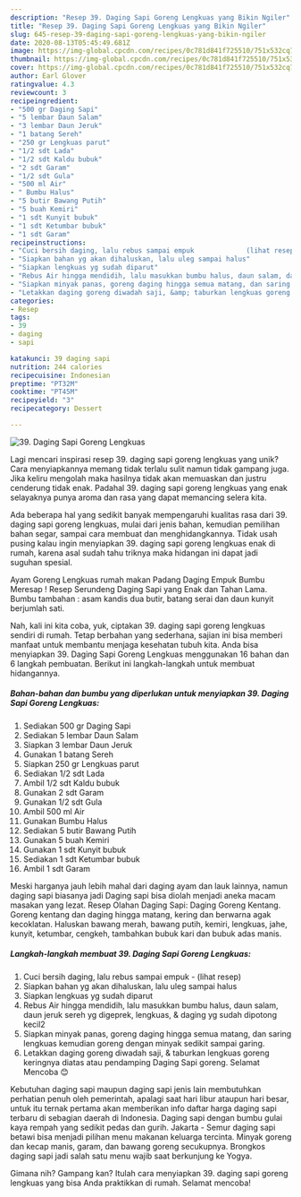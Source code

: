 ```yaml
---
description: "Resep 39. Daging Sapi Goreng Lengkuas yang Bikin Ngiler"
title: "Resep 39. Daging Sapi Goreng Lengkuas yang Bikin Ngiler"
slug: 645-resep-39-daging-sapi-goreng-lengkuas-yang-bikin-ngiler
date: 2020-08-13T05:45:49.681Z
image: https://img-global.cpcdn.com/recipes/0c781d841f725510/751x532cq70/39-daging-sapi-goreng-lengkuas-foto-resep-utama.jpg
thumbnail: https://img-global.cpcdn.com/recipes/0c781d841f725510/751x532cq70/39-daging-sapi-goreng-lengkuas-foto-resep-utama.jpg
cover: https://img-global.cpcdn.com/recipes/0c781d841f725510/751x532cq70/39-daging-sapi-goreng-lengkuas-foto-resep-utama.jpg
author: Earl Glover
ratingvalue: 4.3
reviewcount: 3
recipeingredient:
- "500 gr Daging Sapi"
- "5 lembar Daun Salam"
- "3 lembar Daun Jeruk"
- "1 batang Sereh"
- "250 gr Lengkuas parut"
- "1/2 sdt Lada"
- "1/2 sdt Kaldu bubuk"
- "2 sdt Garam"
- "1/2 sdt Gula"
- "500 ml Air"
- " Bumbu Halus"
- "5 butir Bawang Putih"
- "5 buah Kemiri"
- "1 sdt Kunyit bubuk"
- "1 sdt Ketumbar bubuk"
- "1 sdt Garam"
recipeinstructions:
- "Cuci bersih daging, lalu rebus sampai empuk             (lihat resep)"
- "Siapkan bahan yg akan dihaluskan, lalu uleg sampai halus"
- "Siapkan lengkuas yg sudah diparut"
- "Rebus Air hingga mendidih, lalu masukkan bumbu halus, daun salam, daun jeruk sereh yg digeprek, lengkuas, &amp; daging yg sudah dipotong kecil2"
- "Siapkan minyak panas, goreng daging hingga semua matang, dan saring lengkuas kemudian goreng dengan minyak sedikit sampai garing."
- "Letakkan daging goreng diwadah saji, &amp; taburkan lengkuas goreng keringnya diatas atau pendamping Daging Sapi goreng. Selamat Mencoba 😊"
categories:
- Resep
tags:
- 39
- daging
- sapi

katakunci: 39 daging sapi 
nutrition: 244 calories
recipecuisine: Indonesian
preptime: "PT32M"
cooktime: "PT45M"
recipeyield: "3"
recipecategory: Dessert

---
```



![39. Daging Sapi Goreng Lengkuas](https://img-global.cpcdn.com/recipes/0c781d841f725510/751x532cq70/39-daging-sapi-goreng-lengkuas-foto-resep-utama.jpg)

Lagi mencari inspirasi resep 39. daging sapi goreng lengkuas yang unik? Cara menyiapkannya memang tidak terlalu sulit namun tidak gampang juga. Jika keliru mengolah maka hasilnya tidak akan memuaskan dan justru cenderung tidak enak. Padahal 39. daging sapi goreng lengkuas yang enak selayaknya punya aroma dan rasa yang dapat memancing selera kita.

Ada beberapa hal yang sedikit banyak mempengaruhi kualitas rasa dari 39. daging sapi goreng lengkuas, mulai dari jenis bahan, kemudian pemilihan bahan segar, sampai cara membuat dan menghidangkannya. Tidak usah pusing kalau ingin menyiapkan 39. daging sapi goreng lengkuas enak di rumah, karena asal sudah tahu triknya maka hidangan ini dapat jadi suguhan spesial.

Ayam Goreng Lengkuas rumah makan Padang Daging Empuk Bumbu Meresap ! Resep Serundeng Daging Sapi yang Enak dan Tahan Lama. Bumbu tambahan : asam kandis dua butir, batang serai dan daun kunyit berjumlah sati.


Nah, kali ini kita coba, yuk, ciptakan 39. daging sapi goreng lengkuas sendiri di rumah. Tetap berbahan yang sederhana, sajian ini bisa memberi manfaat untuk membantu menjaga kesehatan tubuh kita. Anda bisa menyiapkan 39. Daging Sapi Goreng Lengkuas menggunakan 16 bahan dan 6 langkah pembuatan. Berikut ini langkah-langkah untuk membuat hidangannya.

<!--inarticleads1-->

##### Bahan-bahan dan bumbu yang diperlukan untuk menyiapkan 39. Daging Sapi Goreng Lengkuas:

1. Sediakan 500 gr Daging Sapi
1. Sediakan 5 lembar Daun Salam
1. Siapkan 3 lembar Daun Jeruk
1. Gunakan 1 batang Sereh
1. Siapkan 250 gr Lengkuas parut
1. Sediakan 1/2 sdt Lada
1. Ambil 1/2 sdt Kaldu bubuk
1. Gunakan 2 sdt Garam
1. Gunakan 1/2 sdt Gula
1. Ambil 500 ml Air
1. Gunakan  Bumbu Halus
1. Sediakan 5 butir Bawang Putih
1. Gunakan 5 buah Kemiri
1. Gunakan 1 sdt Kunyit bubuk
1. Sediakan 1 sdt Ketumbar bubuk
1. Ambil 1 sdt Garam


Meski harganya jauh lebih mahal dari daging ayam dan lauk lainnya, namun daging sapi biasanya jadi Daging sapi bisa diolah menjadi aneka macam masakan yang lezat. Resep Olahan Daging Sapi: Daging Goreng Kentang. Goreng kentang dan daging hingga matang, kering dan berwarna agak kecoklatan. Haluskan bawang merah, bawang putih, kemiri, lengkuas, jahe, kunyit, ketumbar, cengkeh, tambahkan bubuk kari dan bubuk adas manis. 

<!--inarticleads2-->

##### Langkah-langkah membuat 39. Daging Sapi Goreng Lengkuas:

1. Cuci bersih daging, lalu rebus sampai empuk -             (lihat resep)
1. Siapkan bahan yg akan dihaluskan, lalu uleg sampai halus
1. Siapkan lengkuas yg sudah diparut
1. Rebus Air hingga mendidih, lalu masukkan bumbu halus, daun salam, daun jeruk sereh yg digeprek, lengkuas, &amp; daging yg sudah dipotong kecil2
1. Siapkan minyak panas, goreng daging hingga semua matang, dan saring lengkuas kemudian goreng dengan minyak sedikit sampai garing.
1. Letakkan daging goreng diwadah saji, &amp; taburkan lengkuas goreng keringnya diatas atau pendamping Daging Sapi goreng. Selamat Mencoba 😊


Kebutuhan daging sapi maupun daging sapi jenis lain membutuhkan perhatian penuh oleh pemerintah, apalagi saat hari libur ataupun hari besar, untuk itu ternak pertama akan memberikan info daftar harga daging sapi terbaru di sebagian daerah di Indonesia. Daging sapi dengan bumbu gulai kaya rempah yang sedikit pedas dan gurih. Jakarta - Semur daging sapi betawi bisa menjadi pilihan menu makanan keluarga tercinta. Minyak goreng dan kecap manis, garam, dan bawang goreng secukupnya. Brongkos daging sapi jadi salah satu menu wajib saat berkunjung ke Yogya. 

Gimana nih? Gampang kan? Itulah cara menyiapkan 39. daging sapi goreng lengkuas yang bisa Anda praktikkan di rumah. Selamat mencoba!
